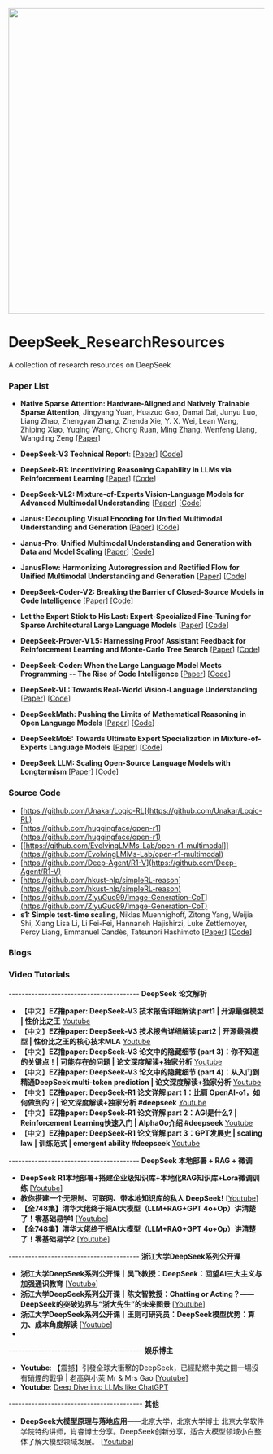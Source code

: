 


<p align="center">
<img src="https://github.com/Event-AHU/DeepSeek_ResearchResources/blob/main/deepseek.jpg" width="600">
</p>



# DeepSeek_ResearchResources
A collection of research resources on DeepSeek





### Paper List 

* **Native Sparse Attention: Hardware-Aligned and Natively Trainable Sparse Attention**,
  Jingyang Yuan, Huazuo Gao, Damai Dai, Junyu Luo, Liang Zhao, Zhengyan Zhang, Zhenda Xie, Y. X. Wei, Lean Wang, Zhiping Xiao, Yuqing Wang, Chong Ruan, Ming Zhang, Wenfeng Liang, Wangding Zeng
  [[Paper](https://arxiv.org/abs/2502.11089)]
  
* **DeepSeek-V3 Technical Report**:
  [[Paper](https://arxiv.org/abs/2412.19437)] 
  [[Code](https://github.com/deepseek-ai/DeepSeek-V3)] 

* **DeepSeek-R1: Incentivizing Reasoning Capability in LLMs via Reinforcement Learning**
  [[Paper](https://arxiv.org/abs/2501.12948)]
  [[Code](https://github.com/deepseek-ai/DeepSeek-R1)] 

* **DeepSeek-VL2: Mixture-of-Experts Vision-Language Models for Advanced Multimodal Understanding**
  [[Paper](https://arxiv.org/abs/2412.10302)]
  [[Code](https://github.com/deepseek-ai/DeepSeek-VL2)]

* **Janus: Decoupling Visual Encoding for Unified Multimodal Understanding and Generation**
  [[Paper](https://arxiv.org/abs/2410.13848)]
  [[Code](https://github.com/deepseek-ai/Janus)]

* **Janus-Pro: Unified Multimodal Understanding and Generation with Data and Model Scaling**
  [[Paper](https://arxiv.org/abs/2501.17811)]
  [[Code](https://github.com/deepseek-ai/Janus)]

* **JanusFlow: Harmonizing Autoregression and Rectified Flow for Unified Multimodal Understanding and Generation**
  [[Paper](https://arxiv.org/abs/2411.07975)]
  [[Code](https://github.com/deepseek-ai/Janus)]

* **DeepSeek-Coder-V2: Breaking the Barrier of Closed-Source Models in Code Intelligence**
  [[Paper](https://arxiv.org/abs/2406.11931)]
  [[Code](https://github.com/deepseek-ai/DeepSeek-Coder-V2)]
  
* **Let the Expert Stick to His Last: Expert-Specialized Fine-Tuning for Sparse Architectural Large Language Models**
  [[Paper](https://arxiv.org/abs/2407.01906)]
  [[Code](https://github.com/deepseek-ai/ESFT)]
  
* **DeepSeek-Prover-V1.5: Harnessing Proof Assistant Feedback for Reinforcement Learning and Monte-Carlo Tree Search**
  [[Paper](https://arxiv.org/abs/2408.08152)]
  [[Code](https://github.com/deepseek-ai/DeepSeek-Prover-V1.5)]
  
* **DeepSeek-Coder: When the Large Language Model Meets Programming -- The Rise of Code Intelligence**
  [[Paper](https://arxiv.org/abs/2401.14196)]
  [[Code](https://github.com/deepseek-ai/DeepSeek-Coder)]
  
* **DeepSeek-VL: Towards Real-World Vision-Language Understanding**
  [[Paper](https://arxiv.org/abs/2403.05525)]
  [[Code](https://github.com/deepseek-ai/DeepSeek-VL)]

* **DeepSeekMath: Pushing the Limits of Mathematical Reasoning in Open Language Models**
  [[Paper](https://arxiv.org/abs/2402.03300)]
  [[Code](https://github.com/deepseek-ai/DeepSeek-Math)]

* **DeepSeekMoE: Towards Ultimate Expert Specialization in Mixture-of-Experts Language Models**
  [[Paper](https://arxiv.org/abs/2401.06066)]
  [[Code](https://github.com/deepseek-ai/DeepSeek-MoE)]

* **DeepSeek LLM: Scaling Open-Source Language Models with Longtermism**
  [[Paper](https://arxiv.org/abs/2401.02954)]
  [[Code](https://github.com/deepseek-ai/DeepSeek-LLM)]



### Source Code 
* [https://github.com/Unakar/Logic-RL](https://github.com/Unakar/Logic-RL)
* [https://github.com/huggingface/open-r1](https://github.com/huggingface/open-r1)
* [[https://github.com/EvolvingLMMs-Lab/open-r1-multimodal]](https://github.com/EvolvingLMMs-Lab/open-r1-multimodal)
* [https://github.com/Deep-Agent/R1-V](https://github.com/Deep-Agent/R1-V)
* [https://github.com/hkust-nlp/simpleRL-reason](https://github.com/hkust-nlp/simpleRL-reason)
* [https://github.com/ZiyuGuo99/Image-Generation-CoT](https://github.com/ZiyuGuo99/Image-Generation-CoT)
* **s1: Simple test-time scaling**,
  Niklas Muennighoff, Zitong Yang, Weijia Shi, Xiang Lisa Li, Li Fei-Fei, Hannaneh Hajishirzi, Luke Zettlemoyer, Percy Liang, Emmanuel Candès, Tatsunori Hashimoto
  [[Paper](https://arxiv.org/abs/2501.19393)]
  [[Code](https://github.com/simplescaling/s1)]



### Blogs 



### Video Tutorials 

---------------------------------------- **DeepSeek 论文解析**
* 【中文】**EZ撸paper: DeepSeek-V3 技术报告详细解读 part1 | 开源最强模型 | 性价比之王**
  [Youtube](https://youtu.be/axlQI7fGn_8?si=RJPVkw5lhI4uqlrf)
* 【中文】**EZ撸paper: DeepSeek-V3 技术报告详细解读 part2 | 开源最强模型 | 性价比之王的核心技术MLA**
  [Youtube](https://youtu.be/OM7Sa_BlDIk?si=UZ7f8-SsTqpI9JIH)
* 【中文】**EZ撸paper: DeepSeek-V3 论文中的隐藏细节 (part 3)：你不知道的关键点！| 可能存在的问题 | 论文深度解读+独家分析**
  [Youtube](https://youtu.be/P7txFafuUOE?si=h3ajFiKswWqFDve0) 
* 【中文】**EZ撸paper: DeepSeek-V3 论文中的隐藏细节 (part 4)：从入门到精通DeepSeek multi-token prediction | 论文深度解读+独家分析**
  [Youtube](https://youtu.be/WHIuGr7iNi0?si=Ce1ksIjyR_rUVJhG)
* 【中文】**EZ撸paper: DeepSeek-R1 论文详解 part 1：比肩 OpenAI-o1，如何做到的？| 论文深度解读+独家分析 #deepseek**
  [Youtube](https://youtu.be/tRuN8xYdETs?si=bDt5x3lQQSHX6f7t)
* 【中文】**EZ撸paper: DeepSeek-R1 论文详解 part 2：AGI是什么? | Reinforcement Learning快速入门 | AlphaGo介绍 #deepseek**
  [Youtube](https://youtu.be/_dLlfAPuilM?si=m01kCPrf3X_vRJEJ) 
* 【中文】**EZ撸paper: DeepSeek-R1 论文详解 part 3：GPT发展史 | scaling law | 训练范式 | emergent ability #deepseek**
  [Youtube](https://youtu.be/6fPvbIFF_wY?si=V6FV2xE_lpRmyh08)



---------------------------------------- **DeepSeek 本地部署 + RAG + 微调** 
* **DeepSeek R1本地部署+搭建企业级知识库+本地化RAG知识库+Lora微调训练** [[Youtube](https://youtu.be/OEIrZRwR_Mg?si=K6TQcpLYIcZwj3wn)]
* **教你搭建一个无限制、可联网、带本地知识库的私人 DeepSeek!** [[Youtube](https://youtu.be/WF4x-wATlJI?si=RNLBWlQg_UlC_EiD)]
* **【全748集】清华大佬终于把AI大模型（LLM+RAG+GPT 4o+Op）讲清楚了！零基础易学1** [[Youtube](https://youtu.be/hJgfVNKcv-4?si=p0ngfDUdvV6BJMf9)]
* **【全748集】清华大佬终于把AI大模型（LLM+RAG+GPT 4o+Op）讲清楚了！零基础易学2** [[Youtube](https://youtu.be/lAmdZYUeYDg?si=Yq29zTrXJ8KdgS5r)]




---------------------------------------- **浙江大学DeepSeek系列公开课** 
* **浙江大学DeepSeek系列公开课｜吴飞教授：DeepSeek：回望AI三大主义与加强通识教育** [[Youtube](https://youtu.be/3g4i_D1tEYg?si=2N60SR9nyIklEFL0)]
* **浙江大学DeepSeek系列公开课｜陈文智教授：Chatting or Acting？——DeepSeek的突破边界与“浙大先生”的未来图景** [[Youtube](https://youtu.be/oWEQKl0eO98?si=LFHr_oEJK3QXcj3-)]
* **浙江大学DeepSeek系列公开课｜王则可研究员：DeepSeek模型优势：算力、成本角度解读** [[Youtube](https://youtu.be/alNL9JiqQ-s?si=3iQSFirnQKJc_fPp)]
* 



----------------------------------------- **娱乐博主**
* **Youtube**: 【震撼】引發全球大衝擊的DeepSeek，已經點燃中美之間一場沒有硝煙的戰爭 | 老高與小茉 Mr & Mrs Gao [[Youtube](https://youtu.be/uKBI1Ea8VO0?si=OK_krbHW4wKIA-eg)]
* **Youtube**: [Deep Dive into LLMs like ChatGPT](https://youtu.be/7xTGNNLPyMI?si=MEY5mpzUpL39nPrq)


----------------------------------------- **其他**
* **DeepSeek大模型原理与落地应用**——北京大学，北京大学博士 北京大学软件学院特约讲师，肖睿博士分享。DeepSeek创新分享，适合大模型领域小白整体了解大模型领域发展。
[[Youtube](https://youtu.be/SI87BnhkLwU?si=ljzbovLCCCW9Rxu3)] 









